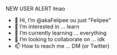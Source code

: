 NEW USER ALERT lmao
- 👋 Hi, I’m @akaFelipee ou just "Felipee"
- 👀 I’m interested in ... learn
- 🌱 I’m currently learning ... everything
- 💞️ I’m looking to collaborate on ... idk
- 📫 How to reach me ... DM (or Twitter)

<!---
akaFelipee/akaFelipee is a ✨ special ✨ repository because its `README.md` (this file) appears on your GitHub profile.
You can click the Preview link to take a look at your changes.
--->
